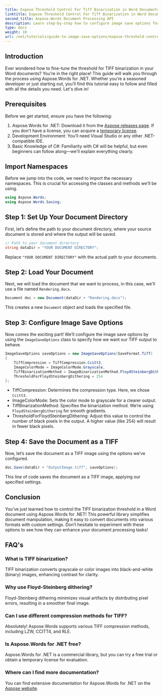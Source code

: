 ```yaml
---
title: Expose Threshold Control For Tiff Binarization in Word Documents
linktitle: Expose Threshold Control For Tiff Binarization in Word Documents
second_title: Aspose.Words Document Processing API
description: Learn step-by-step how to configure image save options for optimal document processing, from loading your document to customizing the output settings. Perfect for both seasoned developers and beginners.
type: docs
weight: 10
url: /net/tutorials/guide-to-image-save-options/expose-threshold-control-for-tiff-binarization-in-word-document/
---
```

## Introduction

Ever wondered how to fine-tune the threshold for TIFF binarization in your Word documents? You’re in the right place! This guide will walk you through the process using Aspose.Words for .NET. Whether you’re a seasoned developer or just starting out, you’ll find this tutorial easy to follow and filled with all the details you need. Let's dive in!

## Prerequisites

Before we get started, ensure you have the following:

1. Aspose.Words for .NET: Download it from the [Aspose releases page](https://releases.aspose.com/words/net/). If you don't have a license, you can acquire a [temporary license](https://purchase.aspose.com/temporary-license/).
2. Development Environment: You’ll need Visual Studio or any other .NET-compatible IDE.
3. Basic Knowledge of C#: Familiarity with C# will be helpful, but even beginners can follow along—we'll explain everything clearly.

## Import Namespaces

Before we jump into the code, we need to import the necessary namespaces. This is crucial for accessing the classes and methods we'll be using.

```csharp
using Aspose.Words;
using Aspose.Words.Saving;
```

## Step 1: Set Up Your Document Directory

First, let’s define the path to your document directory, where your source document is stored and where the output will be saved.

```csharp
// Path to your document directory
string dataDir = "YOUR DOCUMENT DIRECTORY";
```

Replace `"YOUR DOCUMENT DIRECTORY"` with the actual path to your documents.

## Step 2: Load Your Document

Next, we will load the document that we want to process, in this case, we'll use a file named `Rendering.docx`.

```csharp
Document doc = new Document(dataDir + "Rendering.docx");
```

This creates a new `Document` object and loads the specified file.

## Step 3: Configure Image Save Options

Now comes the exciting part! We’ll configure the image save options by using the `ImageSaveOptions` class to specify how we want our TIFF output to behave.

```csharp
ImageSaveOptions saveOptions = new ImageSaveOptions(SaveFormat.Tiff)
{
    TiffCompression = TiffCompression.Ccitt3,
    ImageColorMode = ImageColorMode.Grayscale,
    TiffBinarizationMethod = ImageBinarizationMethod.FloydSteinbergDithering,
    ThresholdForFloydSteinbergDithering = 254
};
```

- TiffCompression: Determines the compression type. Here, we chose `Ccitt3`.
- ImageColorMode: Sets the color mode to grayscale for a clearer output.
- TiffBinarizationMethod: Specifies the binarization method. We’re using `FloydSteinbergDithering` for smooth gradients.
- ThresholdForFloydSteinbergDithering: Adjust this value to control the number of black pixels in the output. A higher value (like 254) will result in fewer black pixels.

## Step 4: Save the Document as a TIFF

Now, let’s save the document as a TIFF image using the options we’ve configured.

```csharp
doc.Save(dataDir + "OutputImage.tiff", saveOptions);
```

This line of code saves the document as a TIFF image, applying our specified settings.

## Conclusion

You’ve just learned how to control the TIFF binarization threshold in a Word document using Aspose.Words for .NET! This powerful library simplifies document manipulation, making it easy to convert documents into various formats with custom settings. Don’t hesitate to experiment with these options to see how they can enhance your document processing tasks!

## FAQ's

### What is TIFF binarization?  
TIFF binarization converts grayscale or color images into black-and-white (binary) images, enhancing contrast for clarity.

### Why use Floyd-Steinberg dithering?  
Floyd-Steinberg dithering minimizes visual artifacts by distributing pixel errors, resulting in a smoother final image.

### Can I use different compression methods for TIFF?  
Absolutely! Aspose.Words supports various TIFF compression methods, including LZW, CCITT4, and RLE.

### Is Aspose.Words for .NET free?  
Aspose.Words for .NET is a commercial library, but you can try a free trial or obtain a temporary license for evaluation.

### Where can I find more documentation?  
You can find extensive documentation for Aspose.Words for .NET on the [Aspose website](https://reference.aspose.com/words/net/).
